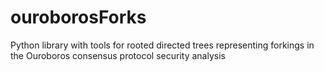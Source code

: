 # ouroborosForks
Python library with tools for rooted directed trees representing forkings in the Ouroboros consensus protocol security analysis
